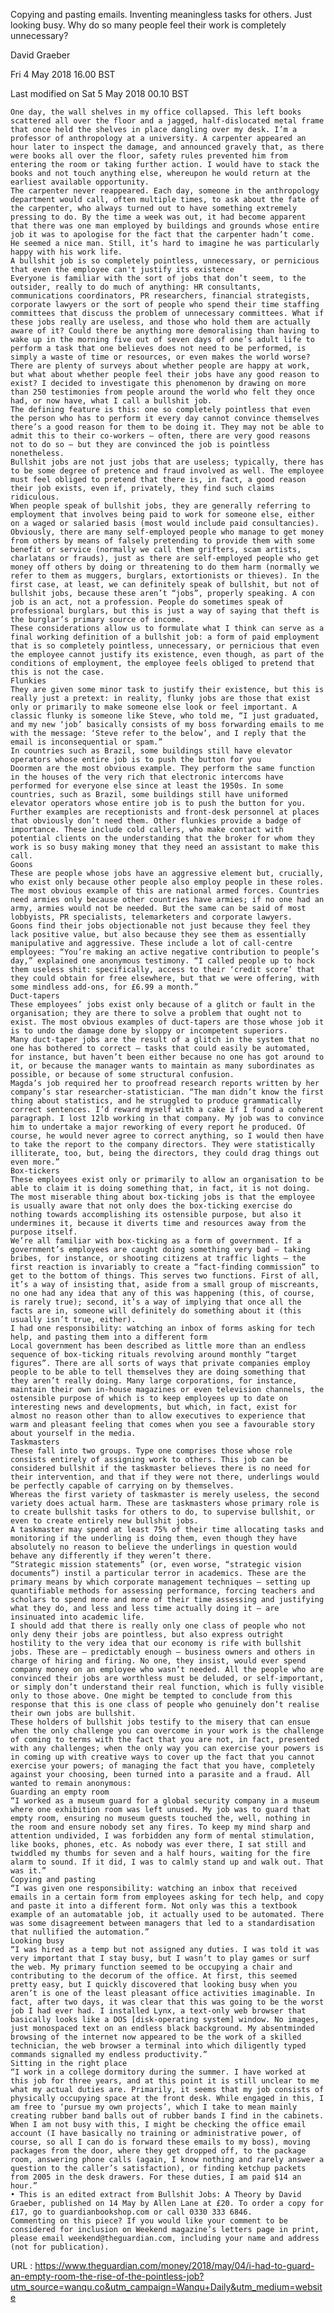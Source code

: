   Copying and pasting emails. Inventing meaningless tasks for others. Just looking busy. Why do so many people feel their work is completely unnecessary?  
    
David Graeber  
    

Fri 4 May 2018 16.00 BST


Last modified on Sat 5 May 2018 00.10 BST

  
    One day, the wall shelves in my office collapsed. This left books scattered all over the floor and a jagged, half-dislocated metal frame that once held the shelves in place dangling over my desk. I’m a professor of anthropology at a university. A carpenter appeared an hour later to inspect the damage, and announced gravely that, as there were books all over the floor, safety rules prevented him from entering the room or taking further action. I would have to stack the books and not touch anything else, whereupon he would return at the earliest available opportunity.  
    The carpenter never reappeared. Each day, someone in the anthropology department would call, often multiple times, to ask about the fate of the carpenter, who always turned out to have something extremely pressing to do. By the time a week was out, it had become apparent that there was one man employed by buildings and grounds whose entire job it was to apologise for the fact that the carpenter hadn’t come. He seemed a nice man. Still, it’s hard to imagine he was particularly happy with his work life.  
    A bullshit job is so completely pointless, unnecessary, or pernicious that even the employee can't justify its existence  
    Everyone is familiar with the sort of jobs that don’t seem, to the outsider, really to do much of anything: HR consultants, communications coordinators, PR researchers, financial strategists, corporate lawyers or the sort of people who spend their time staffing committees that discuss the problem of unnecessary committees. What if these jobs really are useless, and those who hold them are actually aware of it? Could there be anything more demoralising than having to wake up in the morning five out of seven days of one’s adult life to perform a task that one believes does not need to be performed, is simply a waste of time or resources, or even makes the world worse? There are plenty of surveys about whether people are happy at work, but what about whether people feel their jobs have any good reason to exist? I decided to investigate this phenomenon by drawing on more than 250 testimonies from people around the world who felt they once had, or now have, what I call a bullshit job.  
    The defining feature is this: one so completely pointless that even the person who has to perform it every day cannot convince themselves there’s a good reason for them to be doing it. They may not be able to admit this to their co-workers – often, there are very good reasons not to do so – but they are convinced the job is pointless nonetheless.  
    Bullshit jobs are not just jobs that are useless; typically, there has to be some degree of pretence and fraud involved as well. The employee must feel obliged to pretend that there is, in fact, a good reason their job exists, even if, privately, they find such claims ridiculous.  
    When people speak of bullshit jobs, they are generally referring to employment that involves being paid to work for someone else, either on a waged or salaried basis (most would include paid consultancies). Obviously, there are many self-employed people who manage to get money from others by means of falsely pretending to provide them with some benefit or service (normally we call them grifters, scam artists, charlatans or frauds), just as there are self-employed people who get money off others by doing or threatening to do them harm (normally we refer to them as muggers, burglars, extortionists or thieves). In the first case, at least, we can definitely speak of bullshit, but not of bullshit jobs, because these aren’t “jobs”, properly speaking. A con job is an act, not a profession. People do sometimes speak of professional burglars, but this is just a way of saying that theft is the burglar’s primary source of income.  
    These considerations allow us to formulate what I think can serve as a final working definition of a bullshit job: a form of paid employment that is so completely pointless, unnecessary, or pernicious that even the employee cannot justify its existence, even though, as part of the conditions of employment, the employee feels obliged to pretend that this is not the case.  
    Flunkies  
    They are given some minor task to justify their existence, but this is really just a pretext: in reality, flunky jobs are those that exist only or primarily to make someone else look or feel important. A classic flunky is someone like Steve, who told me, “I just graduated, and my new ‘job’ basically consists of my boss forwarding emails to me with the message: ‘Steve refer to the below’, and I reply that the email is inconsequential or spam.”  
    In countries such as Brazil, some buildings still have elevator operators whose entire job is to push the button for you  
    Doormen are the most obvious example. They perform the same function in the houses of the very rich that electronic intercoms have performed for everyone else since at least the 1950s. In some countries, such as Brazil, some buildings still have uniformed elevator operators whose entire job is to push the button for you. Further examples are receptionists and front-desk personnel at places that obviously don’t need them. Other flunkies provide a badge of importance. These include cold callers, who make contact with potential clients on the understanding that the broker for whom they work is so busy making money that they need an assistant to make this call.  
    Goons  
    These are people whose jobs have an aggressive element but, crucially, who exist only because other people also employ people in these roles. The most obvious example of this are national armed forces. Countries need armies only because other countries have armies; if no one had an army, armies would not be needed. But the same can be said of most lobbyists, PR specialists, telemarketers and corporate lawyers.  
    Goons find their jobs objectionable not just because they feel they lack positive value, but also because they see them as essentially manipulative and aggressive. These include a lot of call-centre employees: “You’re making an active negative contribution to people’s day,” explained one anonymous testimony. “I called people up to hock them useless shit: specifically, access to their ‘credit score’ that they could obtain for free elsewhere, but that we were offering, with some mindless add-ons, for £6.99 a month.”  
    Duct-tapers  
    These employees’ jobs exist only because of a glitch or fault in the organisation; they are there to solve a problem that ought not to exist. The most obvious examples of duct-tapers are those whose job it is to undo the damage done by sloppy or incompetent superiors.  
    Many duct-taper jobs are the result of a glitch in the system that no one has bothered to correct – tasks that could easily be automated, for instance, but haven’t been either because no one has got around to it, or because the manager wants to maintain as many subordinates as possible, or because of some structural confusion.  
    Magda’s job required her to proofread research reports written by her company’s star researcher-statistician. “The man didn’t know the first thing about statistics, and he struggled to produce grammatically correct sentences. I’d reward myself with a cake if I found a coherent paragraph. I lost 12lb working in that company. My job was to convince him to undertake a major reworking of every report he produced. Of course, he would never agree to correct anything, so I would then have to take the report to the company directors. They were statistically illiterate, too, but, being the directors, they could drag things out even more.”  
    Box-tickers  
    These employees exist only or primarily to allow an organisation to be able to claim it is doing something that, in fact, it is not doing. The most miserable thing about box-ticking jobs is that the employee is usually aware that not only does the box-ticking exercise do nothing towards accomplishing its ostensible purpose, but also it undermines it, because it diverts time and resources away from the purpose itself.  
    We’re all familiar with box-ticking as a form of government. If a government’s employees are caught doing something very bad – taking bribes, for instance, or shooting citizens at traffic lights – the first reaction is invariably to create a “fact-finding commission” to get to the bottom of things. This serves two functions. First of all, it’s a way of insisting that, aside from a small group of miscreants, no one had any idea that any of this was happening (this, of course, is rarely true); second, it’s a way of implying that once all the facts are in, someone will definitely do something about it (this usually isn’t true, either).  
    I had one responsibility: watching an inbox of forms asking for tech help, and pasting them into a different form  
    Local government has been described as little more than an endless sequence of box-ticking rituals revolving around monthly “target figures”. There are all sorts of ways that private companies employ people to be able to tell themselves they are doing something that they aren’t really doing. Many large corporations, for instance, maintain their own in-house magazines or even television channels, the ostensible purpose of which is to keep employees up to date on interesting news and developments, but which, in fact, exist for almost no reason other than to allow executives to experience that warm and pleasant feeling that comes when you see a favourable story about yourself in the media.  
    Taskmasters  
    These fall into two groups. Type one comprises those whose role consists entirely of assigning work to others. This job can be considered bullshit if the taskmaster believes there is no need for their intervention, and that if they were not there, underlings would be perfectly capable of carrying on by themselves.  
    Whereas the first variety of taskmaster is merely useless, the second variety does actual harm. These are taskmasters whose primary role is to create bullshit tasks for others to do, to supervise bullshit, or even to create entirely new bullshit jobs.  
    A taskmaster may spend at least 75% of their time allocating tasks and monitoring if the underling is doing them, even though they have absolutely no reason to believe the underlings in question would behave any differently if they weren’t there.  
    “Strategic mission statements” (or, even worse, “strategic vision documents”) instil a particular terror in academics. These are the primary means by which corporate management techniques – setting up quantifiable methods for assessing performance, forcing teachers and scholars to spend more and more of their time assessing and justifying what they do, and less and less time actually doing it – are insinuated into academic life.  
    I should add that there is really only one class of people who not only deny their jobs are pointless, but also express outright hostility to the very idea that our economy is rife with bullshit jobs. These are – predictably enough – business owners and others in charge of hiring and firing. No one, they insist, would ever spend company money on an employee who wasn’t needed. All the people who are convinced their jobs are worthless must be deluded, or self-important, or simply don’t understand their real function, which is fully visible only to those above. One might be tempted to conclude from this response that this is one class of people who genuinely don’t realise their own jobs are bullshit.  
    These holders of bullshit jobs testify to the misery that can ensue when the only challenge you can overcome in your work is the challenge of coming to terms with the fact that you are not, in fact, presented with any challenges; when the only way you can exercise your powers is in coming up with creative ways to cover up the fact that you cannot exercise your powers; of managing the fact that you have, completely against your choosing, been turned into a parasite and a fraud. All wanted to remain anonymous:  
    Guarding an empty room  
    “I worked as a museum guard for a global security company in a museum where one exhibition room was left unused. My job was to guard that empty room, ensuring no museum guests touched the, well, nothing in the room and ensure nobody set any fires. To keep my mind sharp and attention undivided, I was forbidden any form of mental stimulation, like books, phones, etc. As nobody was ever there, I sat still and twiddled my thumbs for seven and a half hours, waiting for the fire alarm to sound. If it did, I was to calmly stand up and walk out. That was it.”  
    Copying and pasting  
    “I was given one responsibility: watching an inbox that received emails in a certain form from employees asking for tech help, and copy and paste it into a different form. Not only was this a textbook example of an automatable job, it actually used to be automated. There was some disagreement between managers that led to a standardisation that nullified the automation.”  
    Looking busy  
    “I was hired as a temp but not assigned any duties. I was told it was very important that I stay busy, but I wasn’t to play games or surf the web. My primary function seemed to be occupying a chair and contributing to the decorum of the office. At first, this seemed pretty easy, but I quickly discovered that looking busy when you aren’t is one of the least pleasant office activities imaginable. In fact, after two days, it was clear that this was going to be the worst job I had ever had. I installed Lynx, a text-only web browser that basically looks like a DOS [disk-operating system] window. No images, just monospaced text on an endless black background. My absentminded browsing of the internet now appeared to be the work of a skilled technician, the web browser a terminal into which diligently typed commands signalled my endless productivity.”  
    Sitting in the right place  
    “I work in a college dormitory during the summer. I have worked at this job for three years, and at this point it is still unclear to me what my actual duties are. Primarily, it seems that my job consists of physically occupying space at the front desk. While engaged in this, I am free to ‘pursue my own projects’, which I take to mean mainly creating rubber band balls out of rubber bands I find in the cabinets. When I am not busy with this, I might be checking the office email account (I have basically no training or administrative power, of course, so all I can do is forward these emails to my boss), moving packages from the door, where they get dropped off, to the package room, answering phone calls (again, I know nothing and rarely answer a question to the caller’s satisfaction), or finding ketchup packets from 2005 in the desk drawers. For these duties, I am paid $14 an hour.”  
    • This is an edited extract from Bullshit Jobs: A Theory by David Graeber, published on 14 May by Allen Lane at £20. To order a copy for £17, go to guardianbookshop.com or call 0330 333 6846.  
    Commenting on this piece? If you would like your comment to be considered for inclusion on Weekend magazine’s letters page in print, please email weekend@theguardian.com, including your name and address (not for publication).  
    
  URL : https://www.theguardian.com/money/2018/may/04/i-had-to-guard-an-empty-room-the-rise-of-the-pointless-job?utm_source=wanqu.co&utm_campaign=Wanqu+Daily&utm_medium=website